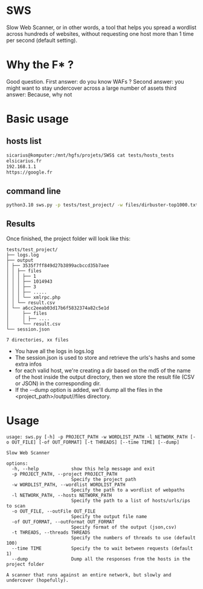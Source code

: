 # SWS
Slow Web Scanner, or in other words, a tool that helps you spread a wordlist across hundreds of websites, without requesting one host more than 1 time per second (default setting).

# Why the F* ?
Good question.
First answer: do you know WAFs ?
Second answer: you might want to stay undercover across a large number of assets
third answer: Because, why not

# Basic usage

## hosts list
```bash
sicarius@komputer:/mnt/hgfs/projets/SWS$ cat tests/hosts_tests
elsicarius.fr
192.168.1.1
https://google.fr
```

## command line

```bash
python3.10 sws.py -p tests/test_project/ -w files/dirbuster-top1000.txt -l tests/hosts_tests --time 1 -of csv -o test --dump
```
## Results

Once finished, the project folder will look like this:

```
tests/test_project/
├── logs.log
├── output
│ ├── 3535f7ff849d27b3899acbccd35b7aee
│ │ ├── files
│ │ │ ├── 1
│ │ │ ├── 1014943
│ │ │ ├── 3
│ │ │ ├── .....
│ │ │ └── xmlrpc.php
│ │ └── result.csv
│ └── a6cc2eeab03d17b6f5832374a82c5e1d
│     ├── files
│     │ ├── ....
│     └── result.csv
└── session.json

7 directories, xx files
```

- You have all the logs in logs.log
- The session.json is used to store and retrieve the urls's hashs and some extra infos
- for each valid host, we're creating a dir based on the md5 of the name of the host inside the output directory, then we store the result file (CSV or JSON) in the corresponding dir.
- If the --dump option is added, we'll dump all the files in the <project_path>/output/<hash>/files directory.


# Usage

```
usage: sws.py [-h] -p PROJECT_PATH -w WORDLIST_PATH -l NETWORK_PATH [-o OUT_FILE] [-of OUT_FORMAT] [-t THREADS] [--time TIME] [--dump]

Slow Web Scanner

options:
  -h, --help            show this help message and exit
  -p PROJECT_PATH, --project PROJECT_PATH
                        Specify the project path
  -w WORDLIST_PATH, --wordlist WORDLIST_PATH
                        Specify the path to a wordlist of webpaths
  -l NETWORK_PATH, --hosts NETWORK_PATH
                        Specify the path to a list of hosts/urls/ips to scan
  -o OUT_FILE, --outFile OUT_FILE
                        Specify the output file name
  -of OUT_FORMAT, --outFormat OUT_FORMAT
                        Specify format of the output (json,csv)
  -t THREADS, --threads THREADS
                        Specify the numbers of threads to use (default 100)
  --time TIME           Specify the to wait between requests (default 1)
  --dump                Dump all the responses from the hosts in the project folder

A scanner that runs against an entire network, but slowly and undercover (hopefully).
```
